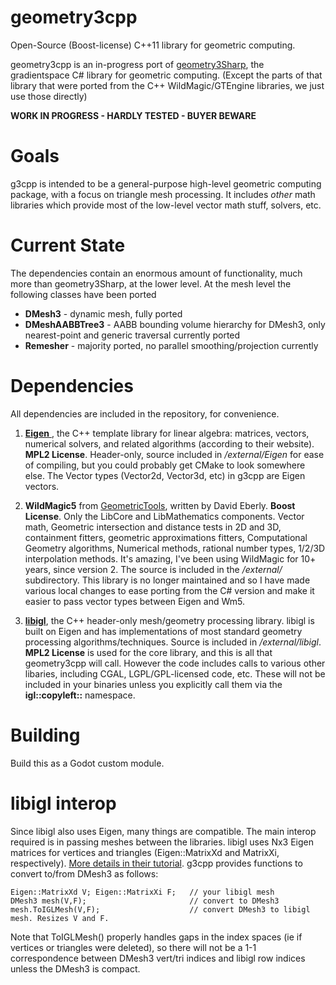 # geometry3cpp

Open-Source (Boost-license) C++11 library for geometric computing. 

geometry3cpp is an in-progress port of [geometry3Sharp](https://github.com/gradientspace/geometry3Sharp), the gradientspace C# library for geometric computing. (Except the parts of that library that were ported from the C++ WildMagic/GTEngine libraries, we just use those directly)

**WORK IN PROGRESS - HARDLY TESTED - BUYER BEWARE**

# Goals

g3cpp is intended to be a general-purpose high-level geometric computing package, with a focus on triangle mesh processing. It includes *other* math libraries which provide most of the low-level vector math stuff, solvers, etc. 

# Current State

The dependencies contain an enormous amount of functionality, much more than geometry3Sharp, at the lower level. At the mesh level the following classes have been ported

* **DMesh3** - dynamic mesh, fully ported
* **DMeshAABBTree3** - AABB bounding volume hierarchy for DMesh3, only nearest-point and generic traversal currently ported
* **Remesher** - majority ported, no parallel smoothing/projection currently

# Dependencies

All dependencies are included in the repository, for convenience.

1) [**Eigen** ](https://eigen.tuxfamily.org/), the C++ template library for linear algebra: matrices, vectors, numerical solvers, and related algorithms (according to their website). **MPL2 License**. Header-only, source included in */external/Eigen* for ease of compiling, but you could probably get CMake to look somewhere else. The Vector types (Vector2d, Vector3d, etc) in g3cpp are Eigen vectors.

2) **WildMagic5** from [GeometricTools](https://www.geometrictools.com/), written by David Eberly. **Boost License**. Only the LibCore and LibMathematics components. Vector math, Geometric intersection and distance tests in 2D and 3D, containment fitters, geometric approximations fitters, Computational Geometry algorithms, Numerical methods, rational number types, 1/2/3D interpolation methods. It's amazing, I've been using WildMagic for 10+ years, since version 2. The source is included in the */external/* subdirectory. This library is no longer maintained and so I have made various local changes to ease porting from the C# version and make it easier to pass vector types between Eigen and Wm5. 

3) [**libigl**](https://libigl.github.io/), the C++ header-only mesh/geometry processing library. libigl is built on Eigen and has implementations of most standard geometry processing algorithms/techniques. Source is included in */external/libigl*. **MPL2 License** is used for the core library, and this is all that geometry3cpp will call. However the code includes calls to various other libaries, including CGAL, LGPL/GPL-licensed code, etc. These will not be included in your binaries unless you explicitly call them via the **igl::copyleft::** namespace. 

# Building

Build this as a Godot custom module.

# libigl interop

Since libigl also uses Eigen, many things are compatible. The main interop required is in passing meshes between the libraries. libigl uses Nx3 Eigen matrices for vertices and triangles (Eigen::MatrixXd and MatrixXi, respectively). [More details in their tutorial](https://libigl.github.io/tutorial/#mesh-representation). g3cpp provides functions to convert to/from DMesh3 as follows:

    Eigen::MatrixXd V; Eigen::MatrixXi F;   // your libigl mesh
    DMesh3 mesh(V,F);                       // convert to DMesh3
    mesh.ToIGLMesh(V,F);                    // convert DMesh3 to libigl mesh. Resizes V and F.

Note that ToIGLMesh() properly handles gaps in the index spaces (ie if vertices or triangles were deleted), so there will not be a 1-1 correspondence between DMesh3 vert/tri indices and libigl row indices unless the DMesh3 is compact.
